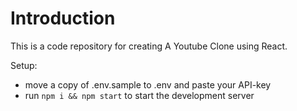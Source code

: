 # Introduction
This is a code repository for creating A Youtube Clone using React. 



Setup:
- move a copy of .env.sample to .env and paste your API-key
- run ```npm i && npm start``` to start the development server



